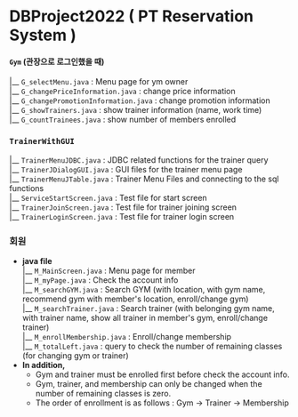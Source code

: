 # DBProject2022 ( PT Reservation System )

#### `Gym` (관장으로 로그인했을 때)
|__ `G_selectMenu.java`   :  Menu page for ym owner  
|__ `G_changePriceInformation.java` : change price information  
|__ `G_changePromotionInformation.java` :  change promotion information  
|__ `G_showTrainers.java` : show trainer information (name, work time)  
|__ `G_countTrainees.java`  : show number of members enrolled      

### `TrainerWithGUI`  
|__ `TrainerMenuJDBC.java`   :  JDBC related functions for the trainer query  
|__ `TrainerJDialogGUI.java` :  GUI files for the trainer menu page   
|__ `TrainerMenuJTable.java` :  Trainer Menu Files and connecting to the sql functions  
|__ `ServiceStartScreen.java` : Test file for start screen  
|__ `TrainerJoinScreen.java`  : Test file for trainer joining screen  
|__ `TrainerLoginScreen.java` : Test file for trainer login screen  
  
### 회원
* **java file**  
|__ `M_MainScreen.java` : Menu page for member    
|__ `M_myPage.java` : Check the account info   
|__ `M_searchGYM.java` : Search GYM (with location, with gym name, recommend gym with member's location, enroll/change gym)  
|__ `M_searchTrainer.java` : Search trainer (with belonging gym name, with trainer name, show all trainer in member's gym, enroll/change trainer)    
|__ `M_enrollMembership.java` : Enroll/change membership     
|__ `M_totalLeft.java` : query to check the number of remaining classes (for changing gym or trainer)   
* **In addition,**  
  * Gym and trainer must be enrolled first before check the account info.
  * Gym, trainer, and membership can only be changed when the number of remaining classes is zero.
  * The order of enrollment is as follows : Gym -> Trainer -> Membership
